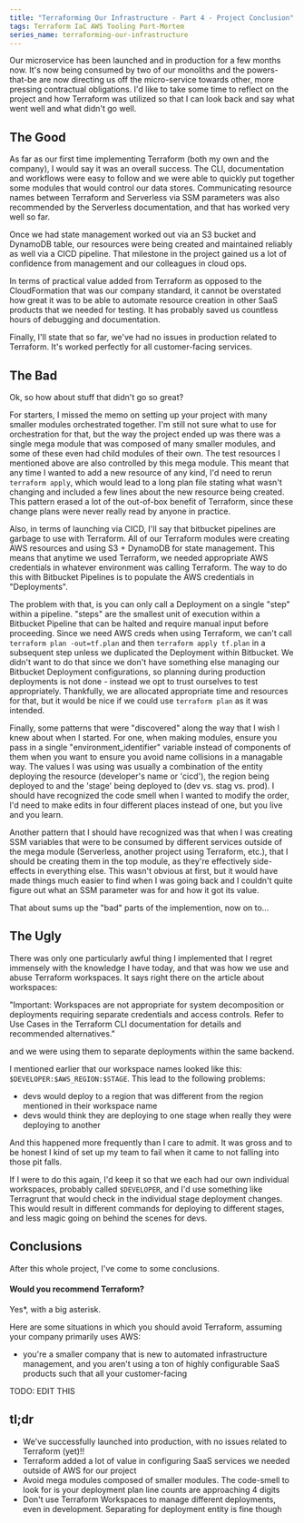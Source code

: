```yaml
---
title: "Terraforming Our Infrastructure - Part 4 - Project Conclusion"
tags: Terraform IaC AWS Tooling Port-Mortem
series_name: terraforming-our-infrastructure
---
```


Our microservice has been launched and in production for a few months now. It's now being consumed by two of our monoliths and the powers-that-be are now directing us off the micro-service towards other, more pressing contractual obligations. I'd like to take some time to reflect on the project and how Terraform was utilized so that I can look back and say what went well and what didn't go well. 

## The Good

As far as our first time implementing Terraform (both my own and the company), I would say it was an overall success. The CLI, documentation and workflows were easy to follow and we were able to quickly put together some modules that would control our data stores. Communicating resource names between Terraform and Serverless via SSM parameters was also recommended by the Serverless documentation, and that has worked very well so far. 

Once we had state management worked out via an S3 bucket and DynamoDB table, our resources were being created and maintained reliably as well via a CICD pipeline. That milestone in the project gained us a lot of confidence from management and our colleagues in cloud ops. 

In terms of practical value added from Terraform as opposed to the CloudFormation that was our company standard, it cannot be overstated how great it was to be able to automate resource creation in other SaaS products that we needed for testing. It has probably saved us countless hours of debugging and documentation. 

Finally, I'll state that so far, we've had no issues in production related to Terraform. It's worked perfectly for all customer-facing services. 

## The Bad

Ok, so how about stuff that didn't go so great?

For starters, I missed the memo on setting up your project with many smaller modules orchestrated together. I'm still not sure what to use for orchestration for that, but the way the project ended up was there was a single mega module that was composed of many smaller modules, and some of these even had child modules of their own. The test resources I mentioned above are also controlled by this mega module. This meant that any time I wanted to add a new resource of any kind, I'd need to rerun `terraform apply`, which would lead to a long plan file stating what wasn't changing and included a few lines about the new resource being created. This pattern erased a lot of the out-of-box benefit of Terraform, since these change plans were never really read by anyone in practice. 

Also, in terms of launching via CICD, I'll say that bitbucket pipelines are garbage to use with Terraform. All of our Terraform modules were creating AWS resources and using S3 + DynamoDB for state management. This means that anytime we used Terraform, we needed appropriate AWS credentials in whatever environment was calling Terraform. The way to do this with Bitbucket Pipelines is to populate the AWS credentials in "Deployments". 

The problem with that, is you can only call a Deployment on a single "step" within a pipeline. "steps" are the smallest unit of execution within a Bitbucket Pipeline that can be halted and require manual input before proceeding. Since we need AWS creds when using Terraform, we can't call `terraform plan -out=tf.plan` and then `terraform apply tf.plan` in a subsequent step unless we duplicated the Deployment within Bitbucket. We didn't want to do that since we don't have something else managing our Bitbucket Deployment configurations, so planning during production deployments is not done - instead we opt to trust ourselves to test appropriately. Thankfully, we are allocated appropriate time and resources for that, but it would be nice if we could use `terraform plan` as it was intended.

Finally, some patterns that were "discovered" along the way that I wish I knew about when I started. For one, when making modules, ensure you pass in a single "environment_identifier" variable instead of components of them when you want to ensure you avoid name collisions in a managable way. The values I was using was usually a combination of the entity deploying the resource (developer's name or 'cicd'), the region being deployed to and the 'stage' being deployed to (dev vs. stag vs. prod). I should have recognized the code smell when I wanted to modify the order, I'd need to make edits in four different places instead of one, but you live and you learn.

Another pattern that I should have recognized was that when I was creating SSM variables that were to be consumed by different services outside of the mega module (Serverless, another project using Terraform, etc.), that I should be creating them in the top module, as they're effectively side-effects in everything else. This wasn't obvious at first, but it would have made things much easier to find when I was going back and I couldn't quite figure out what an SSM parameter was for and how it got its value. 

That about sums up the "bad" parts of the implemention, now on to...

## The Ugly

There was only one particularly awful thing I implemented that I regret immensely with the knowledge I have today, and that was how we use and abuse Terraform workspaces. It says right there on the article about workspaces: 

"Important: Workspaces are not appropriate for system decomposition or deployments requiring separate credentials and access controls. Refer to Use Cases in the Terraform CLI documentation for details and recommended alternatives."

and we were using them to separate deployments within the same backend. 

I mentioned earlier that our workspace names looked like this: `$DEVELOPER:$AWS_REGION:$STAGE`. 
This lead to the following problems:

* devs would deploy to a region that was different from the region mentioned in their workspace name
* devs would think they are deploying to one stage when really they were deploying to another

And this happened more frequently than I care to admit. It was gross and to be honest I kind of set up my team to fail when it came to not falling into those pit falls. 

If I were to do this again, I'd keep it so that we each had our own individual workspaces, probably called `$DEVELOPER`, and I'd use something like Terragrunt that would check in the individual stage deployment changes. 
This would result in different commands for deploying to different stages, and less magic going on behind the scenes for devs. 

## Conclusions

After this whole project, I've come to some conclusions.

#### Would you recommend Terraform?

Yes*, with a big asterisk.

Here are some situations in which you should avoid Terraform, assuming your company primarily uses AWS:

* you're a smaller company that is new to automated infrastructure management, and you aren't using a ton of highly configurable SaaS products such that all your customer-facing 

TODO: EDIT THIS

## tl;dr

* We've successfully launched into production, with no issues related to Terraform (yet)!!
* Terraform added a lot of value in configuring SaaS services we needed outside of AWS for our project
* Avoid mega modules composed of smaller modules. The code-smell to look for is your deployment plan line counts are approaching 4 digits
* Don't use Terraform Workspaces to manage different deployments, even in development. Separating for deployment entity is fine though